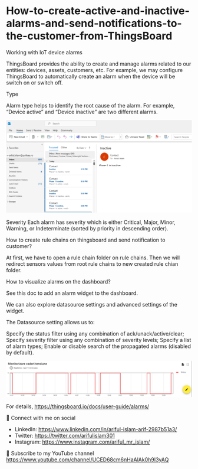 # How-to-create-active-and-inactive-alarms-and-send-notifications-to-the-customer-from-ThingsBoard

Working with IoT device alarms

ThingsBoard provides the ability to create and manage alarms related to our entities: devices, assets, customers, etc. 
For example, we may configure ThingsBoard to automatically create an alarm when the device will be switch on or switch off.

Type

Alarm type helps to identify the root cause of the alarm. For example, “Device active” and “Device inactive” are two different alarms.

<img src= "Receive emails.png" width=800> 

Severity
Each alarm has severity which is either Critical, Major, Minor, Warning, or Indeterminate (sorted by priority in descending order).

How to create rule chains on thingsboard and send notification to customer?

At first, we have to open a rule chain folder on rule chains. Then we will redirect sensors values from root rule chains to new created rule chian folder.

  
How to visualize alarms on the dashboard?

See this doc to add an alarm widget to the dashboard.

We can also explore datasource settings and advanced settings of the widget.

The Datasource setting allows us to:

Specify the status filter using any combination of ack/unack/active/clear;
Specify severity filter using any combination of severity levels;
Specify a list of alarm types;
Enable or disable search of the propagated alarms (disabled by default).

<img src= "From dashboard.png" width=800> 

For details, https://thingsboard.io/docs/user-guide/alarms/

🚩 Connect with me on social
- LinkedIn: https://www.linkedin.com/in/ariful-islam-arif-2987b51a3/
- Twitter: https://twitter.com/arifulislam301
- Instagram: https://www.instagram.com/ariful_mr_islam/

🔔 Subscribe to my YouTube channel
https://www.youtube.com/channel/UCED68cm6nHaAlAk0h9I3yAQ
